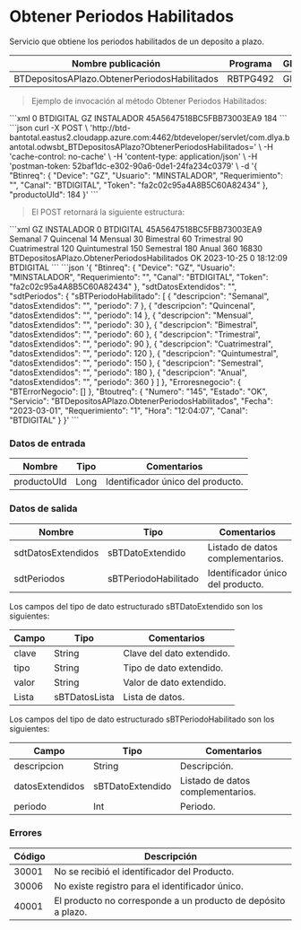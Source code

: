 # Obtener Periodos Habilitados 

Servicio que obtiene los periodos habilitados de un deposito a plazo. 

Nombre publicación | Programa | Global/País 
--------- | ----------- | ----------- 
BTDepositosAPlazo.ObtenerPeriodosHabilitados | RBTPG492 | Global 

> Ejemplo de invocación al método Obtener Periodos Habilitados: 

<code-group> 
<code-block title="XML" active> 
```xml 
<soapenv:Envelope xmlns:soapenv="http://schemas.xmlsoap.org/soap/envelope/" xmlns:bts="http://uy.com.dlya.bantotal/BTSOA/"> 
   <soapenv:Header/> 
   <soapenv:Body> 
      <bts:BTDepositosAPlazo.ObtenerPeriodosHabilitados> 
         <bts:Btinreq> 
            <bts:Requerimiento>0</bts:Requerimiento> 
            <bts:Canal>BTDIGITAL</bts:Canal> 
            <bts:Device>GZ</bts:Device> 
            <bts:Usuario>INSTALADOR</bts:Usuario> 
            <bts:Token>45A5647518BC5FBB73003EA9</bts:Token> 
         </bts:Btinreq> 
         <bts:productoUId>184</bts:productoUId> 
      </bts:BTDepositosAPlazo.ObtenerPeriodosHabilitados> 
   </soapenv:Body> 
</soapenv:Envelope> 
``` 
</code-block> 

<code-block title="JSON"> 
```json 
curl -X POST \ 
  'http://btd-bantotal.eastus2.cloudapp.azure.com:4462/btdeveloper/servlet/com.dlya.bantotal.odwsbt_BTDepositosAPlazo?ObtenerPeriodosHabilitados=' \ 
  -H 'cache-control: no-cache' \ 
  -H 'content-type: application/json' \ 
  -H 'postman-token: 52baf1dc-e302-90a6-0de1-24fa234c0379' \ 
  -d '{ 
	"Btinreq": { 
		"Device": "GZ", 
		"Usuario": "MINSTALADOR", 
		"Requerimiento": "", 
		"Canal": "BTDIGITAL", 
		"Token": "fa2c02c95a4A8B5C60A82434" 
	}, 
   "productoUId": 184 
}' 
``` 
</code-block> 
</code-group> 

> El POST retornará la siguiente estructura: 

<code-group> 
<code-block title="XML" active> 
```xml 
<SOAP-ENV:Envelope xmlns:SOAP-ENV="http://schemas.xmlsoap.org/soap/envelope/" xmlns:xsd="http://www.w3.org/2001/XMLSchema" xmlns:SOAP-ENC="http://schemas.xmlsoap.org/soap/encoding/" xmlns:xsi="http://www.w3.org/2001/XMLSchema-instance"> 
   <SOAP-ENV:Body> 
      <BTDepositosAPlazo.ObtenerPeriodosHabilitadosResponse xmlns="http://uy.com.dlya.bantotal/BTSOA/"> 
         <Btinreq> 
            <Device>GZ</Device> 
            <Usuario>INSTALADOR</Usuario> 
            <Requerimiento>0</Requerimiento> 
            <Canal>BTDIGITAL</Canal> 
            <Token>45A5647518BC5FBB73003EA9</Token> 
         </Btinreq> 
         <sdtDatosExtendidos></sdtDatosExtendidos> 
         <sdtPeriodos> 
            <sBTPeriodoHabilitado> 
               <descripcion>Semanal</descripcion> 
               <datosExtendidos></datosExtendidos> 
               <periodo>7</periodo> 
            </sBTPeriodoHabilitado> 
            <sBTPeriodoHabilitado> 
               <descripcion>Quincenal</descripcion> 
               <datosExtendidos></datosExtendidos> 
               <periodo>14</periodo> 
            </sBTPeriodoHabilitado> 
            <sBTPeriodoHabilitado> 
               <descripcion>Mensual</descripcion> 
               <datosExtendidos></datosExtendidos> 
               <periodo>30</periodo> 
            </sBTPeriodoHabilitado> 
            <sBTPeriodoHabilitado> 
               <descripcion>Bimestral</descripcion> 
               <datosExtendidos></datosExtendidos> 
               <periodo>60</periodo> 
            </sBTPeriodoHabilitado> 
            <sBTPeriodoHabilitado> 
               <descripcion>Trimestral</descripcion> 
               <datosExtendidos></datosExtendidos> 
               <periodo>90</periodo> 
            </sBTPeriodoHabilitado> 
            <sBTPeriodoHabilitado> 
               <descripcion>Cuatrimestral</descripcion> 
               <datosExtendidos></datosExtendidos> 
               <periodo>120</periodo> 
            </sBTPeriodoHabilitado> 
            <sBTPeriodoHabilitado> 
               <descripcion>Quintumestral</descripcion> 
               <datosExtendidos></datosExtendidos> 
               <periodo>150</periodo> 
            </sBTPeriodoHabilitado> 
            <sBTPeriodoHabilitado> 
               <descripcion>Semestral</descripcion> 
               <datosExtendidos></datosExtendidos> 
               <periodo>180</periodo> 
            </sBTPeriodoHabilitado> 
            <sBTPeriodoHabilitado> 
               <descripcion>Anual</descripcion> 
               <datosExtendidos></datosExtendidos> 
               <periodo>360</periodo> 
            </sBTPeriodoHabilitado> 
         </sdtPeriodos> 
         <Erroresnegocio></Erroresnegocio> 
         <Btoutreq> 
            <Numero>16830</Numero> 
            <Servicio>BTDepositosAPlazo.ObtenerPeriodosHabilitados</Servicio> 
            <Estado>OK</Estado> 
            <Fecha>2023-10-25</Fecha> 
            <Requerimiento>0</Requerimiento> 
            <Hora>18:12:09</Hora> 
            <Canal>BTDIGITAL</Canal> 
         </Btoutreq> 
      </BTDepositosAPlazo.ObtenerPeriodosHabilitadosResponse> 
   </SOAP-ENV:Body> 
</SOAP-ENV:Envelope> 
``` 
</code-block> 

<code-block title="JSON"> 
```json 
'{ 
	"Btinreq": { 
		"Device": "GZ", 
		"Usuario": "MINSTALADOR", 
		"Requerimiento": "", 
		"Canal": "BTDIGITAL", 
		"Token": "fa2c02c95a4A8B5C60A82434" 
	}, 
    "sdtDatosExtendidos": "", 
    "sdtPeriodos": { 
        "sBTPeriodoHabilitado": [ 
        { 
            "descripcion": "Semanal", 
            "datosExtendidos": "", 
            "periodo": 7 
        }, 
        { 
            "descripcion": "Quincenal", 
            "datosExtendidos": "", 
            "periodo": 14 
        }, 
        { 
            "descripcion": "Mensual", 
            "datosExtendidos": "", 
            "periodo": 30 
        }, 
        { 
            "descripcion": "Bimestral", 
            "datosExtendidos": "", 
            "periodo": 60 
        }, 
        { 
            "descripcion": "Trimestral", 
            "datosExtendidos": "", 
            "periodo": 90 
        }, 
        { 
            "descripcion": "Cuatrimestral", 
            "datosExtendidos": "", 
            "periodo": 120 
        }, 
        { 
            "descripcion": "Quintumestral", 
            "datosExtendidos": "", 
            "periodo": 150 
        }, 
        { 
            "descripcion": "Semestral", 
            "datosExtendidos": "", 
            "periodo": 180 
        }, 
        { 
            "descripcion": "Anual", 
            "datosExtendidos": "", 
            "periodo": 360 
        } 
        ] 
    }, 
    "Erroresnegocio": { 
        "BTErrorNegocio": [] 
    }, 
    "Btoutreq": { 
        "Numero": "145", 
        "Estado": "OK", 
        "Servicio": "BTDepositosAPlazo.ObtenerPeriodosHabilitados", 
        "Fecha": "2023-03-01", 
        "Requerimiento": "1", 
        "Hora": "12:04:07", 
        "Canal": "BTDIGITAL" 
    } 
}' 
``` 
</code-block> 
</code-group> 

### Datos de entrada 

Nombre | Tipo | Comentarios 
--------- | ----------- | ----------- 
productoUId | Long | Identificador único del producto. 

### Datos de salida 

Nombre | Tipo | Comentarios 
--------- | ----------- | ----------- 
sdtDatosExtendidos | sBTDatoExtendido | Listado de datos complementarios. 
sdtPeriodos | sBTPeriodoHabilitado | Identificador único del producto. 

Los campos del tipo de dato estructurado sBTDatoExtendido son los siguientes: 

Campo | Tipo | Comentarios 
--------- | ----------- | ----------- 
clave | String | Clave del dato extendido. 
tipo | String | Tipo de dato extendido. 
valor | String | Valor de dato extendido. 
Lista | sBTDatosLista | Lista de datos. 

Los campos del tipo de dato estructurado sBTPeriodoHabilitado son los siguientes: 

Campo | Tipo | Comentarios 
--------- | ----------- | ----------- 
descripcion | String | Descripción. 
datosExtendidos | sBTDatoExtendido | Listado de datos complementarios. 
periodo | Int | Periodo. 

### Errores 

Código | Descripción 
--------- | ----------- 
30001 | No se recibió el identificador del Producto. 
30006 | No existe registro para el identificador único. 
40001 | El producto no corresponde a un producto de depósito a plazo. 

 
